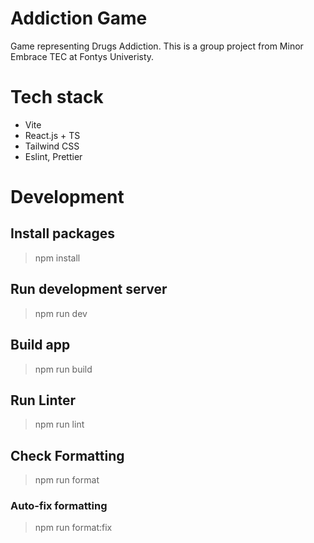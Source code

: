 # Addiction Game

Game representing Drugs Addiction. This is a group project from Minor Embrace TEC at Fontys Univeristy.

# Tech stack

- Vite
- React.js + TS
- Tailwind CSS
- Eslint, Prettier

# Development

## Install packages

> npm install

## Run development server

> npm run dev

## Build app

> npm run build

## Run Linter

> npm run lint

## Check Formatting

> npm run format

### Auto-fix formatting

> npm run format:fix
